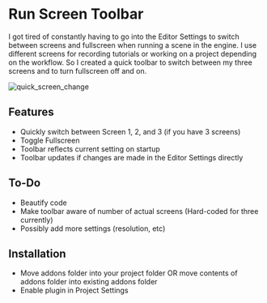 # Run Screen Toolbar
I got tired of constantly having to go into the Editor Settings to switch between screens and fullscreen when running a scene in the engine.  I use different screens for recording tutorials or working on a project depending on the workflow.  So I created a quick toolbar to switch between my three screens and to turn fullscreen off and on.

![quick_screen_change](https://github.com/StayAtHomeDev-Git/Godot-Run-Screen-Toolbar/assets/123763219/d96ae370-fbb5-4b28-9031-c3c9d38cf7b6)

## Features

- Quickly switch between Screen 1, 2, and 3 (if you have 3 screens)
- Toggle Fullscreen
- Toolbar reflects current setting on startup
- Toolbar updates if changes are made in the Editor Settings directly

## To-Do

- Beautify code
- Make toolbar aware of number of actual screens (Hard-coded for three currently)
- Possibly add more settings (resolution, etc)

## Installation
- Move addons folder into your project folder OR move contents of addons folder into existing addons folder
- Enable plugin in Project Settings

